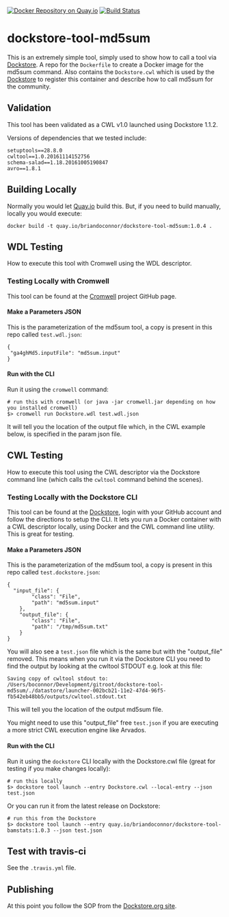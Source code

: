 [![Docker Repository on Quay.io](https://quay.io/repository/briandoconnor/dockstore-tool-md5sum/status "Docker Repository on Quay.io")](https://quay.io/repository/briandoconnor/dockstore-tool-md5sum)
[![Build Status](https://travis-ci.org/briandoconnor/dockstore-tool-md5sum.svg)](https://travis-ci.org/briandoconnor/dockstore-tool-md5sum)

# dockstore-tool-md5sum

This is an extremely simple tool, simply used to show how to call a tool via [Dockstore](http://dockstore.org).
A repo for the `Dockerfile` to create a Docker image for the md5sum command. Also contains the
`Dockstore.cwl` which is used by the [Dockstore](https://www.dockstore.org) to register
this container and describe how to call md5sum for the community.

## Validation

This tool has been validated as a CWL v1.0 launched using Dockstore 1.1.2.

Versions of dependencies that we tested include:
```
setuptools==28.8.0
cwltool==1.0.20161114152756
schema-salad==1.18.20161005190847
avro==1.8.1
```

## Building Locally

Normally you would let [Quay.io](http://quay.io) build this.  But, if you need to build
manually, locally you would execute:

    docker build -t quay.io/briandoconnor/dockstore-tool-md5sum:1.0.4 .

## WDL Testing

How to execute this tool with Cromwell using the WDL descriptor.

### Testing Locally with Cromwell

This tool can be found at the [Cromwell](https://github.com/broadinstitute/cromwell) project GitHub page.

#### Make a Parameters JSON

This is the parameterization of the md5sum tool, a copy is present in this repo called `test.wdl.json`:

```
{
 "ga4ghMd5.inputFile": "md5sum.input"
}
```

#### Run with the CLI

Run it using the `cromwell` command:

```
# run this with cromwell (or java -jar cromwell.jar depending on how you installed cromwell)
$> cromwell run Dockstore.wdl test.wdl.json
```

It will tell you the location of the output file which, in the CWL example below, is specified in the param json file.

## CWL Testing

How to execute this tool using the CWL descriptor via the Dockstore command line (which calls the `cwltool` command behind the scenes).

### Testing Locally with the Dockstore CLI

This tool can be found at the [Dockstore](https://dockstore.org), login with your GitHub account and follow the
directions to setup the CLI.  It lets you run a Docker container with a CWL descriptor locally, using Docker and the CWL command line utility.  This is great for testing.

#### Make a Parameters JSON

This is the parameterization of the md5sum tool, a copy is present in this repo called `test.dockstore.json`:

```
{
  "input_file": {
        "class": "File",
        "path": "md5sum.input"
    },
    "output_file": {
        "class": "File",
        "path": "/tmp/md5sum.txt"
    }
}
```

You will also see a `test.json` file which is the same but with the "output_file" removed. This means when you run it via the Dockstore CLI you need to find the output by looking at the cwltool STDOUT e.g. look at this file:

    Saving copy of cwltool stdout to: /Users/boconnor/Development/gitroot/dockstore-tool-md5sum/./datastore/launcher-002bcb21-11e2-47d4-96f5-fb542eb48bb5/outputs/cwltool.stdout.txt

This will tell you the location of the output md5sum file.

You might need to use this "output_file" free `test.json` if you are executing a more strict CWL execution engine like Arvados.

#### Run with the CLI

Run it using the `dockstore` CLI locally with the Dockstore.cwl file (great for testing if you make changes locally):

```
# run this locally
$> dockstore tool launch --entry Dockstore.cwl --local-entry --json test.json
```

Or you can run it from the latest release on Dockstore:

```
# run this from the Dockstore
$> dockstore tool launch --entry quay.io/briandoconnor/dockstore-tool-bamstats:1.0.3 --json test.json
```

## Test with travis-ci

See the `.travis.yml` file.

## Publishing

At this point you follow the SOP from the [Dockstore.org site](https://dockstore.org/docs).
